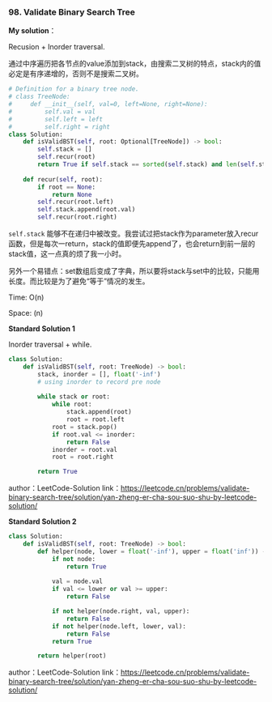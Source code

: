 ### 98. Validate Binary Search Tree

**My solution**：

Recusion + Inorder traversal.

通过中序遍历把各节点的value添加到stack，由搜索二叉树的特点，stack内的值必定是有序递增的，否则不是搜索二叉树。

```python
# Definition for a binary tree node.
# class TreeNode:
#     def __init__(self, val=0, left=None, right=None):
#         self.val = val
#         self.left = left
#         self.right = right
class Solution:
    def isValidBST(self, root: Optional[TreeNode]) -> bool:
        self.stack = []
        self.recur(root)
        return True if self.stack == sorted(self.stack) and len(self.stack) == len(set(self.stack)) else False
    
    def recur(self, root):
        if root == None:
            return None
        self.recur(root.left)
        self.stack.append(root.val)
        self.recur(root.right)
```

`self.stack` 能够不在递归中被改变。我尝试过把stack作为parameter放入recur函数，但是每次一return，stack的值即便先append了，也会return到前一层的stack值，这一点真的烦了我一小时。

另外一个易错点：set数组后变成了字典，所以要将stack与set中的比较，只能用长度。而比较是为了避免“等于”情况的发生。

Time: O(n)

Space: (n)



**Standard Solution 1** 

Inorder traversal + while.

```python
class Solution:
    def isValidBST(self, root: TreeNode) -> bool:
        stack, inorder = [], float('-inf')
        # using inorder to record pre node
        
        while stack or root:
            while root:
                stack.append(root)
                root = root.left
            root = stack.pop()
            if root.val <= inorder:
                return False
            inorder = root.val
            root = root.right

        return True
```

author：LeetCode-Solution
link：https://leetcode.cn/problems/validate-binary-search-tree/solution/yan-zheng-er-cha-sou-suo-shu-by-leetcode-solution/



**Standard Solution 2**

```python
class Solution:
    def isValidBST(self, root: TreeNode) -> bool:
        def helper(node, lower = float('-inf'), upper = float('inf')) -> bool:
            if not node:
                return True
            
            val = node.val
            if val <= lower or val >= upper:
                return False

            if not helper(node.right, val, upper):
                return False
            if not helper(node.left, lower, val):
                return False
            return True

        return helper(root)
```

author：LeetCode-Solution
link：https://leetcode.cn/problems/validate-binary-search-tree/solution/yan-zheng-er-cha-sou-suo-shu-by-leetcode-solution/